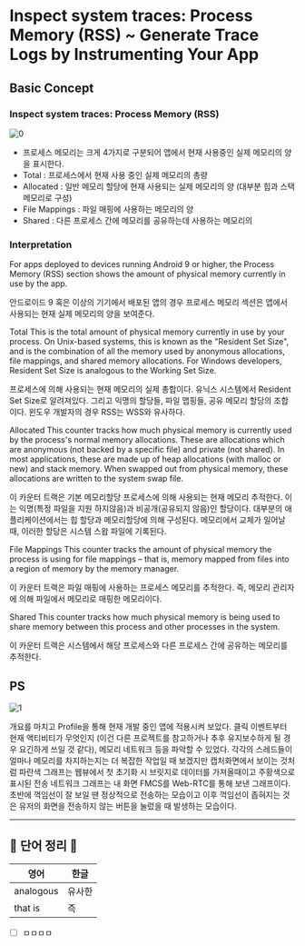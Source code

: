 # Inspect system traces: Process Memory (RSS) ~ Generate Trace Logs by Instrumenting Your App

## Basic Concept      
    
### Inspect system traces: Process Memory (RSS)

![0](https://user-images.githubusercontent.com/52353492/126028693-04aed035-0088-4cc1-911f-863f7c7bcfaf.PNG)

- 프로세스 메모리는 크게 4가지로 구분되어 앱에서 현재 사용중인 실제 메모리의 양을 표시한다.
- Total : 프로세스에서 현재 사용 중인 실제 메모리의 총량
- Allocated : 일반 메모리 할당에 현재 사용되는 실제 메모리의 양 (대부분 힙과 스택 메모리로 구성)
- File Mappings : 파일 매핑에 사용하는 메모리의 양
- Shared : 다른 프로세스 간에 메모리를 공유하는데 사용하는 메모리의 

### Interpretation

For apps deployed to devices running Android 9 or higher, the Process Memory (RSS) section shows the amount of physical memory currently in use by the app.

안드로이드 9 혹은 이상의 기기에서 배포된 앱의 경우 프로세스 메모리 섹션은 앱에서 사용되는 현재 실제 메모리의 양을 보여준다.

Total
This is the total amount of physical memory currently in use by your process. On Unix-based systems, this is known as the "Resident Set Size", and is the combination of all the memory used by anonymous allocations, file mappings, and shared memory allocations.
For Windows developers, Resident Set Size is analogous to the Working Set Size.

프로세스에 의해 사용되는 현재 메모리의 실제 총합이다. 유닉스 시스템에서 Resident Set Size로 알려져있다. 그리고 익명의 할당들, 파일 맵핑들, 공유 메모리 할당의 조합이다. 윈도우 개발자의 경우 RSS는 WSS와 유사하다.

Allocated
This counter tracks how much physical memory is currently used by the process's normal memory allocations. These are allocations which are anonymous (not backed by a specific file) and private (not shared). In most applications, these are made up of heap allocations (with malloc or new) and stack memory. When swapped out from physical memory, these allocations are written to the system swap file.

이 카운터 트랙은 기본 메모리할당 프로세스에 의해 사용되는 현재 메모리 추적한다. 이는 익명(특정 파일을 지원 하지않음)과 비공개(공유되지 않음)인 할당이다. 대부분의 애플리케이션에서는 힙 할당과 메모리할당에 의해 구성된다. 메모리에서 교체가 일어날 때, 이러한 할당은 시스템 스왑 파일에 기록된다.

File Mappings
This counter tracks the amount of physical memory the process is using for file mappings – that is, memory mapped from files into a region of memory by the memory manager.

이 카운터 트랙은 파일 매핑에 사용하는 프로세스 메모리를 추적한다. 즉, 메모리 관리자에 의해 파일에서 메모리로 매핑한 메모리이다.

Shared
This counter tracks how much physical memory is being used to share memory between this process and other processes in the system.

이 카운터 트랙은 시스템에서 해당 프로세스와 다른 프로세스 간에 공유하는 메모리를 추적한다. 

## PS

![1](https://user-images.githubusercontent.com/52353492/126028690-75d6ab39-359c-4314-8aa3-aeb3e6a7a2b7.PNG)

개요를 마치고 Profile을 통해 현재 개발 중인 앱에 적용시켜 보았다. 클릭 이벤트부터 현재 액티비티가 무엇인지 (이건 다른 프로젝트를 참고하거나 추후 유지보수하게 될 경우 요긴하게 쓰일 것 같다), 메모리 네트워크 등을 파악할 수 있었다. 각각의 스레드들이 얼마나 메모리를 차지하는지는 더 복잡한 작업일 때 보겠지만 캡처화면에서 보이는 것처럼 파란색 그래프는 웹뷰에서 첫 초기화 시 브릿지로 데이터를 가져올때이고 주황색으로 표시된 전송 네트워크 그래프는 내 화면 FMCS를 Web-RTC를 통해 보낸 그래프이다. 초반에 꺽임선이 잘 보일 땐 정상적으로 전송하는 모습이고 이후 꺽임선이 좁혀지는 것은 유저의 화면을 전송하지 않는 버튼을 눌렀을 때 발생하는 모습이다.

---------------------------------------------------------------------------

## 📗 단어 정리 📘   
   
|영어|한글|
|---|---|
|analogous|유사한|
|that is|즉|

*[ ] ㅁㅁㅁㅁ
